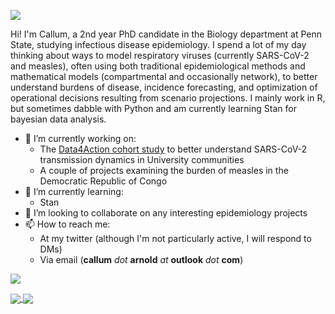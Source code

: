 ![](Github-banner.tif)

Hi! I'm Callum, a 2nd year PhD candidate in the Biology department at Penn State, 
studying infectious disease epidemiology. I spend a lot of my day thinking 
about ways to model respiratory viruses (currently SARS-CoV-2 and measles), 
often using both traditional epidemiological methods and mathematical models 
(compartmental and occasionally network), to better understand burdens of 
disease, incidence forecasting, and optimization of operational decisions 
resulting from scenario projections. I mainly work in R, but sometimes dabble 
with Python and am currently learning Stan for bayesian data analysis.

- 🔭 I’m currently working on:
  - The [Data4Action cohort study](https://github.com/arnold-c/Data4Action-Public) to better understand SARS-CoV-2 transmission dynamics in University communities
  - A couple of projects examining the burden of measles in the Democratic Republic of Congo
- 🌱 I’m currently learning:
  - Stan
- 👯 I’m looking to collaborate on any interesting epidemiology projects
- 📫 How to reach me:
  - At my twitter (although I'm not particularly active, I will respond to DMs)
  - Via email (__callum__ *dot* __arnold__ *at* __outlook__ *dot* __com__)

![](https://github-profile-summary-cards.vercel.app/api/cards/profile-details?username=arnold-c&theme=default)

<a href="https://github.com/anuraghazra/github-readme-stats">
  <img align="center" src="https://github-readme-stats.vercel.app/api?username=arnold-c&theme=dracula" />
</a>
<a href="https://github.com/anuraghazra/github-readme-stats">
  <img align="center" src="https://github-readme-stats.vercel.app/api/top-langs/?username=arnold-c&hide=html&theme=dracula" />
</a>
